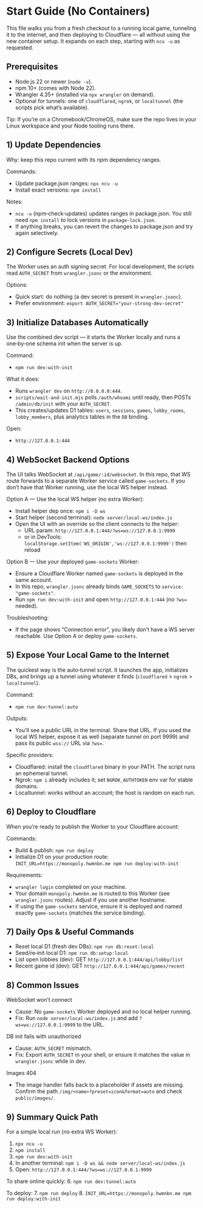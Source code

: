 # Start Guide (No Containers)

This file walks you from a fresh checkout to a running local game, tunneling it to the internet, and then deploying to Cloudflare — all without using the new container setup. It expands on each step, starting with `ncu -u` as requested.

## Prerequisites
- Node.js 22 or newer (`node -v`).
- npm 10+ (comes with Node 22).
- Wrangler 4.35+ (installed via `npx wrangler` on demand).
- Optional for tunnels: one of `cloudflared`, `ngrok`, or `localtunnel` (the scripts pick what’s available).

Tip: If you’re on a Chromebook/ChromeOS, make sure the repo lives in your Linux workspace and your Node tooling runs there.

## 1) Update Dependencies

Why: keep this repo current with its npm dependency ranges.

Commands:
- Update package.json ranges: `npx ncu -u`
- Install exact versions: `npm install`

Notes:
- `ncu -u` (npm‑check‑updates) updates ranges in package.json. You still need `npm install` to lock versions in `package-lock.json`.
- If anything breaks, you can revert the changes to package.json and try again selectively.

## 2) Configure Secrets (Local Dev)

The Worker uses an auth signing secret. For local development, the scripts read `AUTH_SECRET` from `wrangler.jsonc` or the environment.

Options:
- Quick start: do nothing (a dev secret is present in `wrangler.jsonc`).
- Prefer environment: `export AUTH_SECRET="your-strong-dev-secret"`

## 3) Initialize Databases Automatically

Use the combined dev script — it starts the Worker locally and runs a one‑by‑one schema init when the server is up.

Command:
- `npm run dev:with-init`

What it does:
- Runs `wrangler dev` on `http://0.0.0.0:444`.
- `scripts/wait-and-init.mjs` polls `/auth/whoami` until ready, then POSTs `/admin/db/init` with your `AUTH_SECRET`.
- This creates/updates D1 tables: `users`, `sessions`, `games`, `lobby_rooms`, `lobby_members`, plus analytics tables in the `DB` binding.

Open:
- `http://127.0.0.1:444`

## 4) WebSocket Backend Options

The UI talks WebSocket at `/api/game/:id/websocket`. In this repo, that WS route forwards to a separate Worker service called `game-sockets`. If you don’t have that Worker running, use the local WS helper instead.

Option A — Use the local WS helper (no extra Worker):
- Install helper dep once: `npm i -D ws`
- Start helper (second terminal): `node server/local-ws/index.js`
- Open the UI with an override so the client connects to the helper:
  - URL param: `http://127.0.0.1:444/?ws=ws://127.0.0.1:9999`
  - or in DevTools: `localStorage.setItem('WS_ORIGIN','ws://127.0.0.1:9999')` then reload

Option B — Use your deployed `game-sockets` Worker:
- Ensure a Cloudflare Worker named `game-sockets` is deployed in the same account.
- In this repo, `wrangler.jsonc` already binds `GAME_SOCKETS` to `service: "game-sockets"`.
- Run `npm run dev:with-init` and open `http://127.0.0.1:444` (no `?ws=` needed).

Troubleshooting:
- If the page shows “Connection error”, you likely don’t have a WS server reachable. Use Option A or deploy `game-sockets`.

## 5) Expose Your Local Game to the Internet

The quickest way is the auto‑tunnel script. It launches the app, initializes DBs, and brings up a tunnel using whatever it finds (`cloudflared` > `ngrok` > `localtunnel`).

Command:
- `npm run dev:tunnel:auto`

Outputs:
- You’ll see a public URL in the terminal. Share that URL. If you used the local WS helper, expose it as well (separate tunnel on port 9999) and pass its public `wss://` URL via `?ws=`.

Specific providers:
- Cloudflared: install the `cloudflared` binary in your PATH. The script runs an ephemeral tunnel.
- Ngrok: `npm i` already includes it; set `NGROK_AUTHTOKEN` env var for stable domains.
- Localtunnel: works without an account; the host is random on each run.

## 6) Deploy to Cloudflare

When you’re ready to publish the Worker to your Cloudflare account:

Commands:
- Build & publish: `npm run deploy`
- Initialize D1 on your production route: `INIT_URL=https://monopoly.hwmnbn.me npm run deploy:with-init`

Requirements:
- `wrangler login` completed on your machine.
- Your domain `monopoly.hwmnbn.me` is routed to this Worker (see `wrangler.jsonc` routes). Adjust if you use another hostname.
- If using the `game-sockets` service, ensure it is deployed and named exactly `game-sockets` (matches the service binding).

## 7) Daily Ops & Useful Commands

- Reset local D1 (fresh dev DBs): `npm run db:reset:local`
- Seed/re‑init local D1: `npm run db:setup:local`
- List open lobbies (dev): GET `http://127.0.0.1:444/api/lobby/list`
- Recent game id (dev): GET `http://127.0.0.1:444/api/games/recent`

## 8) Common Issues

WebSocket won’t connect
- Cause: No `game-sockets` Worker deployed and no local helper running.
- Fix: Run `node server/local-ws/index.js` and add `?ws=ws://127.0.0.1:9999` to the URL.

DB init fails with unauthorized
- Cause: `AUTH_SECRET` mismatch.
- Fix: Export `AUTH_SECRET` in your shell, or ensure it matches the value in `wrangler.jsonc` while in dev.

Images 404
- The image handler falls back to a placeholder if assets are missing. Confirm the path `/img/<name>?preset=icon&format=auto` and check `public/images/`.

## 9) Summary Quick Path

For a simple local run (no extra WS Worker):
1. `npx ncu -u`
2. `npm install`
3. `npm run dev:with-init`
4. In another terminal: `npm i -D ws && node server/local-ws/index.js`
5. Open: `http://127.0.0.1:444/?ws=ws://127.0.0.1:9999`

To share online quickly:
6. `npm run dev:tunnel:auto`

To deploy:
7. `npm run deploy`
8. `INIT_URL=https://monopoly.hwmnbn.me npm run deploy:with-init`

